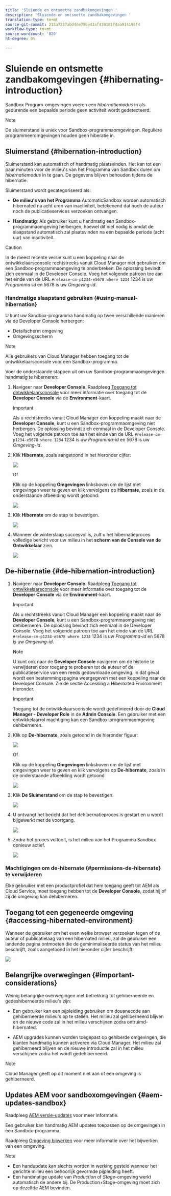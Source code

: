```yaml
---
title: 'Sluiende en ontsmette zandbakomgevingen '
description: 'Sluiende en ontsmette zandbakomgevingen '
translation-type: tm+mt
source-git-commit: 213a7237abd4de75be43af430181f4aa914196f4
workflow-type: tm+mt
source-wordcount: '820'
ht-degree: 0%

---
```



# Sluiende en ontsmette zandbakomgevingen {#hibernating-introduction}

Sandbox Program-omgevingen voeren een *hibernatiemodus* in als gedurende een bepaalde periode geen activiteit wordt gedetecteerd.

>[!NOTE]
>De sluimerstand is uniek voor Sandbox-programmaomgevingen. Reguliere programmeeromgevingen houden geen hiberatie in.

## Sluimerstand {#hibernation-introduction}

Sluimerstand kan automatisch of handmatig plaatsvinden. Het kan tot een paar minuten voor de milieu&#39;s van het Programma van Sandbox duren om *hibernatiemodus* in te gaan. De gegevens blijven behouden tijdens de hibernatie.

Sluimerstand wordt gecategoriseerd als:

* **De milieu&#39;s van het Programma**  AutomaticSandbox worden automatisch hibernated na acht uren van inactiviteit, betekenend dat noch de auteur noch de publicatieservices verzoeken ontvangen.

* **Handmatig**: Als gebruiker kunt u handmatig een Sandbox-programmaomgeving herbergen, hoewel dit niet nodig is omdat de slaapstand automatisch zal plaatsvinden na een bepaalde periode (acht uur) van inactiviteit.

>[!CAUTION]
>In de meest recente versie kunt u een koppeling naar de ontwikkelaarsconsole rechtstreeks vanuit Cloud Manager niet gebruiken om een Sandbox-programmaomgeving te onderbreken. De oplossing bevindt zich eenmaal in de Developer Console. Voeg het volgende patroon toe aan het einde van de URL `#release-cm-p1234-e5678 where 1234` 1234 is uw *Programma-id* en 5678 is uw *Omgeving-id*.

### Handmatige slaapstand gebruiken {#using-manual-hibernation}

U kunt uw Sandbox-programma handmatig op twee verschillende manieren via de Developer Console herbergen:

* Detailscherm omgeving
* Omgevingsscherm

>[!NOTE]
>Alle gebruikers van Cloud Manager hebben toegang tot de ontwikkelaarsconsole voor een Sandbox-programma.

Voer de onderstaande stappen uit om uw Sandbox-programmaomgevingen handmatig te hiberneren:

1. Navigeer naar **Developer Console**.
Raadpleeg [Toegang tot ontwikkelaarsconsole](/help/implementing/cloud-manager/manage-environments.md#accessing-developer-console) voor meer informatie over toegang tot de **Developer Console** via de **Environment**-kaart.
   >[!IMPORTANT]
   >Als u rechtstreeks vanuit Cloud Manager een koppeling maakt naar de **Developer Console**, kunt u een Sandbox-programmaomgeving niet herbergen. De oplossing bevindt zich eenmaal in de Developer Console. Voeg het volgende patroon toe aan het einde van de URL `#release-cm-p1234-e5678 where 1234` 1234 is uw *Programma-id* en 5678 is uw *Omgeving-id*.

1. Klik **Hibernate**, zoals aangetoond in het hieronder cijfer:

   ![](assets/hibernate-1.png)

   Of

   Klik op de koppeling **Omgevingen** linksboven om de lijst met omgevingen weer te geven en klik vervolgens op **Hibernate**, zoals in de onderstaande afbeelding wordt getoond:

   ![](assets/hibernate-1b.png)

1. Klik **Hibernate** om de stap te bevestigen.

   ![](assets/hibernate-2.png)

1. Wanneer de winterslaap succesvol is, zult u het hibernatieproces volledige bericht voor uw milieu in het **scherm van de Console van de Ontwikkelaar** zien.

   ![](assets/hibernate-4.png)


## De-hibernatie {#de-hibernation-introduction}

1. Navigeer naar **Developer Console**.
Raadpleeg [Toegang tot ontwikkelaarsconsole](/help/implementing/cloud-manager/manage-environments.md#accessing-developer-console) voor meer informatie over toegang tot de **Developer Console** via de **Environment**-kaart.

   >[!IMPORTANT]
   >Als u rechtstreeks vanuit Cloud Manager een koppeling maakt naar de **Developer Console**, kunt u een Sandbox-programmaomgeving niet dehiberneren. De oplossing bevindt zich eenmaal in de Developer Console. Voeg het volgende patroon toe aan het einde van de URL `#release-cm-p1234-e5678 where 1234` 1234 is uw *Programma-id* en 5678 is uw *Omgeving-id*.

   >[!NOTE]
   >U kunt ook naar de **Developer Console** navigeren om de historie te verwijderen door toegang te proberen tot de auteur of de publicatieservice van een reeds gedownloade omgeving. in dat geval wordt een bestemmingspagina weergegeven met een koppeling naar de Developer Console. Zie de sectie Accessing a Hibernated Environment hieronder.

   >[!IMPORTANT]
   >Toegang tot de ontwikkelaarsconsole wordt gedefinieerd door de **Cloud Manager - Developer Role** in de **Admin Console**. Een gebruiker met een ontwikkelaarrol machtiging kan een Sandbox-programmaomgeving dehiberneren.

1. Klik op **De-hibernate**, zoals getoond in de hieronder figuur:

   ![](assets/de-hibernation-img1.png)

   Of

   Klik op de koppeling **Omgevingen** linksboven om de lijst met omgevingen weer te geven en klik vervolgens op **De-hibernate**, zoals in de onderstaande afbeelding wordt getoond

   ![](assets/de-hibernate-1b.png)


1. Klik **De Sluimerstand** om de stap te bevestigen.

   ![](assets/de-hibernation-img2.png)

1. U ontvangt het bericht dat het dehibernatieproces is gestart en u wordt bijgewerkt met de voortgang.

   ![](assets/de-hibernation-img3.png)

1. Zodra het proces voltooit, is het milieu van het Programma Sandbox opnieuw actief.

   ![](assets/de-hibernation-img4.png)

### Machtigingen om de-hibernate {#permissions-de-hibernate} te verwijderen

Elke gebruiker met een productprofiel dat hem toegang geeft tot AEM als Cloud Service, moet toegang hebben tot de **Developer Console**, zodat hij of zij de omgeving kan dehiberneren.

## Toegang tot een gegeneerde omgeving {#accessing-hibernated-environment}

Wanneer de gebruiker om het even welke browser verzoeken tegen of de auteur of publicatielaag van een hibernated milieu, zal de gebruiker een landende pagina ontmoeten die de geminimaliseerde status van het milieu beschrijft, zoals aangetoond in het hieronder cijfer beschrijft:

![](assets/de-hibernation-img5.png)

## Belangrijke overwegingen {#important-considerations}

Weinig belangrijke overwegingen met betrekking tot gehiberneerde en gedeshiberneerde milieu&#39;s zijn:

* Een gebruiker kan een pijpleiding gebruiken om douanecode aan gehiberneerde milieu&#39;s op te stellen. Het milieu zal gehiberneerd blijven en de nieuwe code zal in het milieu verschijnen zodra ontruimd-hibernated.

* AEM upgrades kunnen worden toegepast op gehiberde omgevingen, die klanten handmatig kunnen activeren via Cloud Manager. Het milieu zal gehiberneerd blijven en de nieuwe introductie zal in het milieu verschijnen zodra het wordt gedehiberneerd.

>[!NOTE]
>Cloud Manager geeft op dit moment niet aan of een omgeving is gehiberneerd.

## Updates AEM voor sandboxomgevingen {#aem-updates-sandbox}

Raadpleeg [AEM versie-updates](/help/implementing/deploying/aem-version-updates.md) voor meer informatie.

Een gebruiker kan handmatig AEM updates toepassen op de omgevingen in een Sandbox-programma.

Raadpleeg [Omgeving bijwerken](/help/implementing/cloud-manager/manage-environments.md#updating-dev-environment) voor meer informatie over het bijwerken van een omgeving.

>[!NOTE]
>* Een handupdate kan slechts worden in werking gesteld wanneer het gerichte milieu een behoorlijk gevormde pijpleiding heeft.
>* Een handmatige update van *Production* of *Stage*-omgeving werkt automatisch de andere bij. De Production+Stage-omgeving moet zich op dezelfde AEM bevinden.






